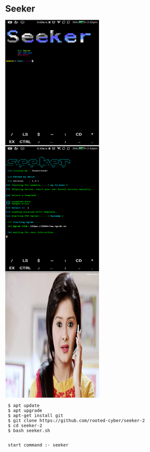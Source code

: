 # Seeker
<img src="https://github.com/rooted-cyber/image-upload/raw/master/seeker1.png" style="width:300px;height:400px;">

<img src="https://github.com/rooted-cyber/image-upload/raw/master/seeker2.png" style="width:300px;height:400px;">
<img src="https://github.com/rooted-cyber/image-upload/raw/master/image-my2.png" style="width:300px;height:400px;">
<pre>
 $ apt update
 $ apt upgrade
 $ apt-get install git
 $ git clone https://github.com/rooted-cyber/seeker-2
 $ cd seeker-2
 $ bash seeker.sh
 </pre>
 
 <pre>
 start command :- seeker</pre>
